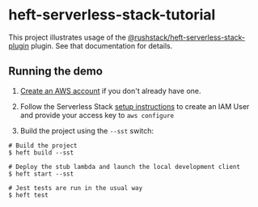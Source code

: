 # heft-serverless-stack-tutorial

This project illustrates usage of the
[@rushstack/heft-serverless-stack-plugin](https://www.npmjs.com/package/@rushstack/heft-serverless-stack-plugin)
plugin.  See that documentation for details.

## Running the demo

1. [Create an AWS account](https://serverless-stack.com/chapters/create-an-aws-account.html) if you don't already have one.

2. Follow the Serverless Stack [setup instructions](https://serverless-stack.com/chapters/create-an-iam-user.html) to create an IAM User and provide your access key to `aws configure`

3. Build the project using the `--sst` switch:

```shell
# Build the project
$ heft build --sst

# Deploy the stub lambda and launch the local development client
$ heft start --sst

# Jest tests are run in the usual way
$ heft test
```
